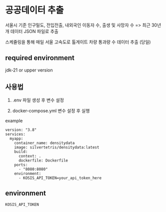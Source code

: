 # 공공데이터 추출
서울시 기준 인구밀도, 전입전출, 내외국인 이동자 수, 출생 및 사망자 수 => 최근 30년개 데이터 JSON 파일로 추출

스케쥴링을 통해 매일 서울 고속도로 톨게이트 차량 통과량 수 데이터 추출 (당일)


## required environment
jdk-21 or upper version

## 사용법

1. .env 파일 생성 후 변수 설정

2. docker-compose.yml 변수 설정 후 실행

example
```
version: "3.8"
services:
  myapp:
    container_name: densitydata
    image: silvertetris/densitydata:latest
    build:
      context: .
      dockerfile: Dockerfile
    ports:
      - "8080:8080"
    environment:
      - KOSIS_API_TOKEN=your_api_token_here

```

## environment
```
KOSIS_API_TOKEN
```
